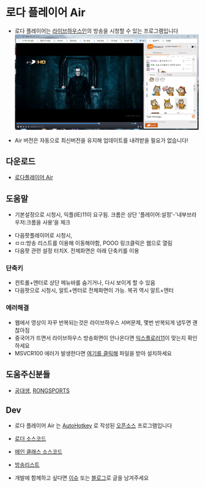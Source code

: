 # 로다 플레이어 Air
* 로다 플레이어는 [라이브하우스인](https://livehouse.in/en)의 방송을 시청할 수 있는 프로그램입니다
![GitHub Logo](info.png)

* Air 버전은 자동으로 최신버전을 유지해 업데이트를 내려받을 필요가 없습니다!

## 다운로드
* [로다플레이어 Air](http://me2.do/5sSFAsMR)

## 도움말
* 기본설정으로 시청시, 익플(IE)11이 요구됨. 크롬은 상단 '플레이어:설정'-'내부브라우저:크롬을 사용'을 체크
- 다음팟플레이어로 시청시, 
 - ㅁㅁ:방송 리스트를 이용해 이동해야함, POOO 링크클릭은 웹으로 열림
 - 다음팟 관련 설정 터치X. 전체화면은 아래 단축키를 이용

### 단축키
* 컨트롤+엔터로 상단 메뉴바를 숨기거나, 다시 보이게 할 수 있음
* 다음팟으로 시청시, 알트+엔터로 전체화면이 가능. 복귀 역시 알트+엔터

### 에러해결
* 웹에서 영상이 자꾸 반복되는것은 라이브하우스 서버문제, 몇번 반복되게 냅두면 괜찮아짐
* 중국어가 뜨면서 라이브하우스 방송화면이 안나온다면 [익스플로러11](http://windows.microsoft.com/ko-kr/internet-explorer/download-ie)이 맞는지 확인하세요
* MSVCR100 에러가 발생한다면 [여기를 클릭해](https://www.microsoft.com/ko-KR/download/details.aspx?id=26999) 파일을 받아 설치하세요

## 도움주신분들
* [공대생](http://poooo.ml/), [RONGSPORTS](https://livehouse.in/channel/329050)

## Dev
- 로다 플레이어 Air 는 [AutoHotkey](http://ahkscript.org/) 로 작성된 [오픈소스](src) 프로그램입니다

 - [로더 소스코드](src/Loader.ahk)
 - [메인 클래스 소스코드](src/Air.ahk)
 - [방송리스트](PD)
 
* 개발에 함께하고 싶다면 [이슈](https://github.com/Visionary1/LodaPlayer/issues/new) 또는 [블로그](http://knowledgeisfree.tistory.com/guestbook)로 글을 남겨주세요
